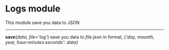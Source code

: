 # Logs module
This module save you data to JSON
***
__save__(*data, file='log'*)
  save you data to *file*.json in format, *{'day, mounth, year, hour:minutes:seconds': data}*
  
